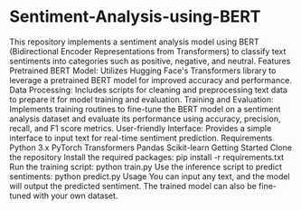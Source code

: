 # Sentiment-Analysis-using-BERT
This repository implements a sentiment analysis model using BERT (Bidirectional Encoder Representations from Transformers) to classify text sentiments into categories such as positive, negative, and neutral.
Features
Pretrained BERT Model: Utilizes Hugging Face's Transformers library to leverage a pretrained BERT model for improved accuracy and performance.
Data Processing: Includes scripts for cleaning and preprocessing text data to prepare it for model training and evaluation.
Training and Evaluation: Implements training routines to fine-tune the BERT model on a sentiment analysis dataset and evaluate its performance using accuracy, precision, recall, and F1 score metrics.
User-friendly Interface: Provides a simple interface to input text for real-time sentiment prediction.
Requirements
Python 3.x
PyTorch
Transformers
Pandas
Scikit-learn
Getting Started
Clone the repository
Install the required packages: pip install -r requirements.txt
Run the training script: python train.py
Use the inference script to predict sentiments: python predict.py
Usage
You can input any text, and the model will output the predicted sentiment. The trained model can also be fine-tuned with your own dataset.
